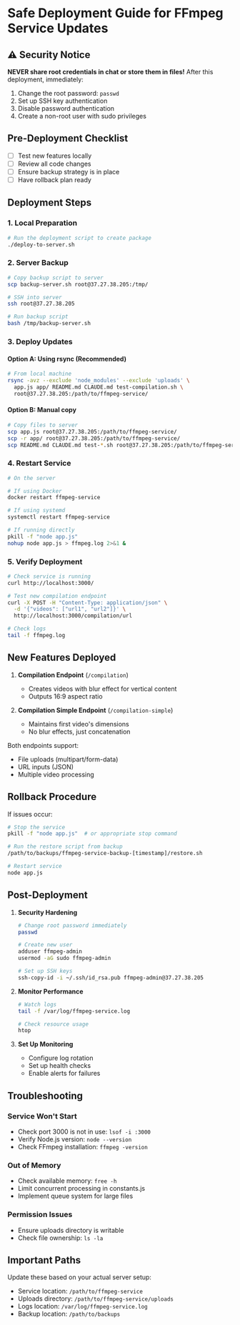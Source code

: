 # Safe Deployment Guide for FFmpeg Service Updates

## ⚠️ Security Notice
**NEVER share root credentials in chat or store them in files!**
After this deployment, immediately:
1. Change the root password: `passwd`
2. Set up SSH key authentication
3. Disable password authentication
4. Create a non-root user with sudo privileges

## Pre-Deployment Checklist

- [ ] Test new features locally
- [ ] Review all code changes
- [ ] Ensure backup strategy is in place
- [ ] Have rollback plan ready

## Deployment Steps

### 1. Local Preparation

```bash
# Run the deployment script to create package
./deploy-to-server.sh
```

### 2. Server Backup

```bash
# Copy backup script to server
scp backup-server.sh root@37.27.38.205:/tmp/

# SSH into server
ssh root@37.27.38.205

# Run backup script
bash /tmp/backup-server.sh
```

### 3. Deploy Updates

#### Option A: Using rsync (Recommended)
```bash
# From local machine
rsync -avz --exclude 'node_modules' --exclude 'uploads' \
  app.js app/ README.md CLAUDE.md test-compilation.sh \
  root@37.27.38.205:/path/to/ffmpeg-service/
```

#### Option B: Manual copy
```bash
# Copy files to server
scp app.js root@37.27.38.205:/path/to/ffmpeg-service/
scp -r app/ root@37.27.38.205:/path/to/ffmpeg-service/
scp README.md CLAUDE.md test-*.sh root@37.27.38.205:/path/to/ffmpeg-service/
```

### 4. Restart Service

```bash
# On the server

# If using Docker
docker restart ffmpeg-service

# If using systemd
systemctl restart ffmpeg-service

# If running directly
pkill -f "node app.js"
nohup node app.js > ffmpeg.log 2>&1 &
```

### 5. Verify Deployment

```bash
# Check service is running
curl http://localhost:3000/

# Test new compilation endpoint
curl -X POST -H "Content-Type: application/json" \
  -d '{"videos": ["url1", "url2"]}' \
  http://localhost:3000/compilation/url

# Check logs
tail -f ffmpeg.log
```

## New Features Deployed

1. **Compilation Endpoint** (`/compilation`)
   - Creates videos with blur effect for vertical content
   - Outputs 16:9 aspect ratio

2. **Compilation Simple Endpoint** (`/compilation-simple`)
   - Maintains first video's dimensions
   - No blur effects, just concatenation

Both endpoints support:
- File uploads (multipart/form-data)
- URL inputs (JSON)
- Multiple video processing

## Rollback Procedure

If issues occur:

```bash
# Stop the service
pkill -f "node app.js"  # or appropriate stop command

# Run the restore script from backup
/path/to/backups/ffmpeg-service-backup-[timestamp]/restore.sh

# Restart service
node app.js
```

## Post-Deployment

1. **Security Hardening**
   ```bash
   # Change root password immediately
   passwd
   
   # Create new user
   adduser ffmpeg-admin
   usermod -aG sudo ffmpeg-admin
   
   # Set up SSH keys
   ssh-copy-id -i ~/.ssh/id_rsa.pub ffmpeg-admin@37.27.38.205
   ```

2. **Monitor Performance**
   ```bash
   # Watch logs
   tail -f /var/log/ffmpeg-service.log
   
   # Check resource usage
   htop
   ```

3. **Set Up Monitoring**
   - Configure log rotation
   - Set up health checks
   - Enable alerts for failures

## Troubleshooting

### Service Won't Start
- Check port 3000 is not in use: `lsof -i :3000`
- Verify Node.js version: `node --version`
- Check FFmpeg installation: `ffmpeg -version`

### Out of Memory
- Check available memory: `free -h`
- Limit concurrent processing in constants.js
- Implement queue system for large files

### Permission Issues
- Ensure uploads directory is writable
- Check file ownership: `ls -la`

## Important Paths

Update these based on your actual server setup:
- Service location: `/path/to/ffmpeg-service`
- Uploads directory: `/path/to/ffmpeg-service/uploads`
- Logs location: `/var/log/ffmpeg-service.log`
- Backup location: `/path/to/backups`